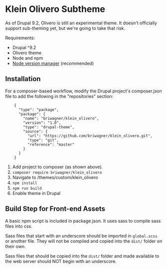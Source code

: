 # Klein Olivero Subtheme

As of Drupal 9.2, Olivero is still an experimental theme. It doesn't officially support sub-theming yet, but we're going to take that risk.

Requirements:
* Drupal ^9.2
* Olivero theme
* Node and npm
* <a href="https://github.com/nvm-sh/nvm">Node version manager</a> (recommended)

## Installation

For a composer-based workflow, modify the Drupal project's composer.json file to add the following in the "repositories" section:

        {
          "type": "package",
          "package": {
            "name": "briwagner/klein_olivero",
            "version": "1.0",
            "type": "drupal-theme",
            "source": {
              "url": "https://github.com/briwagner/klein_olivero.git",
              "type": "git",
              "reference": "master"
            }
          }
        }

1. Add project to composer (as shown above).
1. `composer require briwagner/klein_olivero`
1. Navigate to /themes/custom/klein_olivero
1. `npm install`
1. `npm run build`
1. Enable theme in Drupal

## Build Step for Front-end Assets

A basic npm script is included in package.json. It uses sass to compile sass files into css.

Sass files that start with an underscore should be imported in `global.scss` or another file. They will not be compiled and copied into the `dist/` folder on their own.

Sass files that should be copied into the `dist/` folder and made available to the web server should NOT begin with an underscore.
